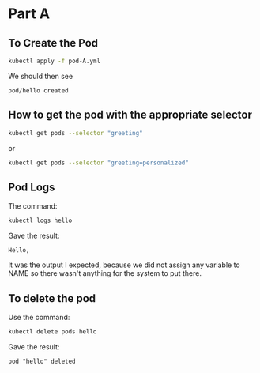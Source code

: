 # Part A


## To Create the Pod

```bash
kubectl apply -f pod-A.yml
```
We should then see 

```
pod/hello created
```

## How to get the pod with the appropriate selector

```bash
kubectl get pods --selector "greeting"
```
or

```bash
kubectl get pods --selector "greeting=personalized"
```

## Pod Logs

The command:

```bash
kubectl logs hello
```
Gave the result:

```
Hello,
```
It was the output I expected, because we did not assign any variable to NAME so there wasn't anything for the system to put there.

## To delete the pod

Use the command: 

```bash
kubectl delete pods hello
```
Gave the result:

```
pod "hello" deleted
```
